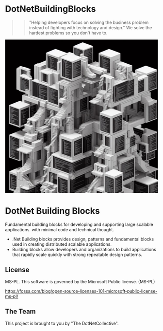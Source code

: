 # DotNetBuildingBlocks

 
 >>"Helping developers focus on solving the business problem instead of fighting with technology and design." 
 >> We solve the hardest problems so you don't have to.
 
 
 ![DotNetBuildingBlocksMainImage](images/DotNetBuildingBlocks.jpg "DotNetBuildingBlocks")
 
# DotNet Building Blocks

 Fundamental building blocks for developing and supporting large scalable applications. with minimal code and technical thought.
 

- .Net Building blocks provides design, patterns and fundamental blocks used in creating distributed scalable applications.
- Building blocks allow developers and organizations to build applications that rapidly scale quickly with strong repeatable design patterns.


## License

MS-PL. This software is governed by the Microsoft Public  license. (MS-PL)

https://fossa.com/blog/open-source-licenses-101-microsoft-public-license-ms-pl/

## The Team

This project is brought to you by "The DotNetCollective".